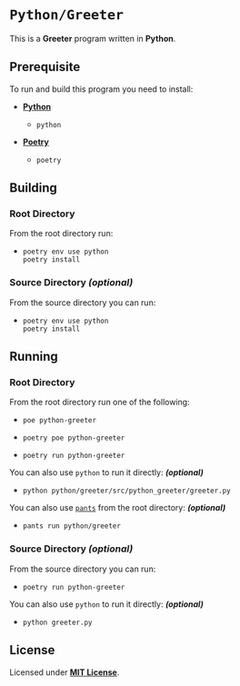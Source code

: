 # `Python/Greeter`

This is a **Greeter** program written in **Python**.

## Prerequisite

To run and build this program you need to install:

* [**Python**](https://www.python.org/downloads/)
  * `python`

* [**Poetry**](https://python-poetry.org/docs/#installing-with-pipx)
  * `poetry`

## Building

### Root Directory

From the root directory run:

* ```
  poetry env use python
  poetry install
  ```

### Source Directory _(optional)_

From the source directory you can run:

* ```
  poetry env use python
  poetry install
  ```

## Running

### Root Directory

From the root directory run one of the following:

* ```
  poe python-greeter
  ```
* ```
  poetry poe python-greeter
  ```
* ```
  poetry run python-greeter
  ```

You can also use `python` to run it directly: _**(optional)**_

* ```
  python python/greeter/src/python_greeter/greeter.py
  ```

You can also use [`pants`](https://www.pantsbuild.org/docs/installation) from the root directory: _**(optional)**_

* ```
  pants run python/greeter
  ```

### Source Directory _(optional)_

From the source directory you can run:

* ```
  poetry run python-greeter
  ```

You can also use `python` to run it directly: _**(optional)**_

* ```
  python greeter.py
  ```

## License

Licensed under [**MIT License**](https://github.com/altersabeh/codes/blob/main/LICENSE).

